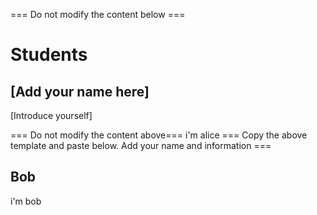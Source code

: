 === Do not modify the content below ===
# Students
## [Add your name here]
[Introduce yourself]

=== Do not modify the content above===
i'm alice
=== Copy the above template and paste below. Add your name and information ===

## Bob
i'm bob
